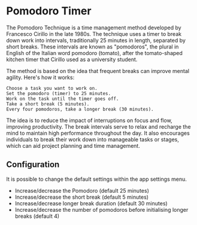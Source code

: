 # Pomodoro Timer

The Pomodoro Technique is a time management method developed by Francesco Cirillo in the late 1980s. The technique uses a timer to break down work into intervals, traditionally 25 minutes in length, separated by short breaks. These intervals are known as "pomodoros", the plural in English of the Italian word pomodoro (tomato), after the tomato-shaped kitchen timer that Cirillo used as a university student.

The method is based on the idea that frequent breaks can improve mental agility. Here's how it works:

    Choose a task you want to work on.
    Set the pomodoro (timer) to 25 minutes.
    Work on the task until the timer goes off.
    Take a short break (5 minutes).
    Every four pomodoros, take a longer break (30 minutes).

The idea is to reduce the impact of interruptions on focus and flow, improving productivity. The break intervals serve to relax and recharge the mind to maintain high performance throughout the day. It also encourages individuals to break their work down into manageable tasks or stages, which can aid project planning and time management.

## Configuration

It is possible to change the default settings within the app settings menu.
- Increase/decrease the Pomodoro (default 25 minutes)
- Increase/decrease the short break (default 5 minutes)
- Increase/decrease longer break duration (default 30 minutes)
- Increase/decrease the number of pomodoros before initialising longer breaks (default 4)
